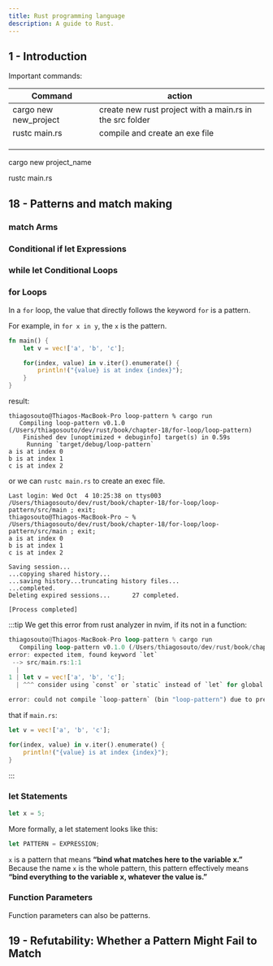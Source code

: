 ```yaml
---
title: Rust programming language
description: A guide to Rust.
---
```


## 1 - Introduction

Important commands:

| Command               | action                                                   |
|-----------------------|----------------------------------------------------------|
| cargo new new_project | create new rust project with a main.rs in the src folder |
| rustc main.rs         | compile and create an exe file                           |
|                       |                                                          |
|                       |                                                          |
|                       |                                                          |



cargo new project_name

rustc main.rs


## 18 - Patterns and match making


### match Arms

### Conditional if let Expressions

### while let Conditional Loops

### for Loops

In a `for` loop, the value that directly follows the keyword `for` is a pattern.

For example, in `for x in y`, the `x` is the pattern.

```rust
fn main() {
    let v = vec!['a', 'b', 'c'];

    for(index, value) in v.iter().enumerate() {
        println!("{value} is at index {index}");
    }
}

```
result:
```shell
thiagosouto@Thiagos-MacBook-Pro loop-pattern % cargo run
   Compiling loop-pattern v0.1.0 (/Users/thiagosouto/dev/rust/book/chapter-18/for-loop/loop-pattern)
    Finished dev [unoptimized + debuginfo] target(s) in 0.59s
     Running `target/debug/loop-pattern`
a is at index 0
b is at index 1
c is at index 2
```

or we can `rustc main.rs` to create an exec file.

```shell 
Last login: Wed Oct  4 10:25:38 on ttys003
/Users/thiagosouto/dev/rust/book/chapter-18/for-loop/loop-pattern/src/main ; exit;
thiagosouto@Thiagos-MacBook-Pro ~ % /Users/thiagosouto/dev/rust/book/chapter-18/for-loop/loop-pattern/src/main ; exit;
a is at index 0
b is at index 1
c is at index 2

Saving session...
...copying shared history...
...saving history...truncating history files...
...completed.
Deleting expired sessions...      27 completed.

[Process completed]
```


:::tip
We get this error from rust analyzer in nvim, if its not in a function:

```rust 
thiagosouto@Thiagos-MacBook-Pro loop-pattern % cargo run
   Compiling loop-pattern v0.1.0 (/Users/thiagosouto/dev/rust/book/chapter-18/for-loop/loop-pattern)
error: expected item, found keyword `let`
 --> src/main.rs:1:1
  |
1 | let v = vec!['a', 'b', 'c'];
  | ^^^ consider using `const` or `static` instead of `let` for global variables

error: could not compile `loop-pattern` (bin "loop-pattern") due to previous error
```

that if `main.rs`:

```rust
let v = vec!['a', 'b', 'c'];

for(index, value) in v.iter().enumerate() {
    println!("{value} is at index {index}");
}
```
:::


### let Statements

```rust
let x = 5;
```

More formally, a let statement looks like this:

```rust
let PATTERN = EXPRESSION;
```

`x` is a pattern that means **“bind what matches here to the variable x.”** Because the name `x` is the whole pattern, this pattern effectively means **“bind everything to the variable x, whatever the value is.”**

### Function Parameters

Function parameters can also be patterns.


## 19 - Refutability: Whether a Pattern Might Fail to Match

###